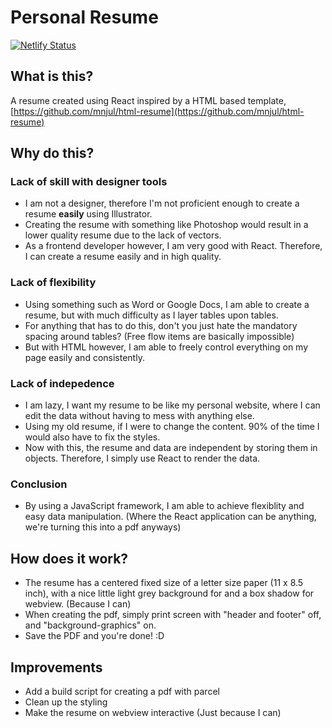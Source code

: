 # Personal Resume
[![Netlify Status](https://api.netlify.com/api/v1/badges/321cc45a-343e-4eaf-9eff-e4210395dc2f/deploy-status)](https://app.netlify.com/sites/fp-resume/deploys)

## What is this?
A resume created using React inspired by a HTML based template, [https://github.com/mnjul/html-resume](https://github.com/mnjul/html-resume)

## Why do this?
### Lack of skill with designer tools
  - I am not a designer, therefore I'm not proficient enough to create a resume **easily** using Illustrator.
  - Creating the resume with something like Photoshop would result in a lower quality resume due to the lack of vectors.
  - As a frontend developer however, I am very good with React. Therefore, I can create a resume easily and in high quality.
### Lack of flexibility
  - Using something such as Word or Google Docs, I am able to create a resume, but with much difficulty as I layer tables upon tables.
  - For anything that has to do this, don't you just hate the mandatory spacing around tables? (Free flow items are basically impossible)
  - But with HTML however, I am able to freely control everything on my page easily and consistently.
### Lack of indepedence
  - I am lazy, I want my resume to be like my personal website, where I can edit the data without having to mess with anything else.
  - Using my old resume, if I were to change the content. 90% of the time I would also have to fix the styles.
  - Now with this, the resume and data are independent by storing them in objects. Therefore, I simply use React to render the data.

### Conclusion
 - By using a JavaScript framework, I am able to achieve flexiblity and easy data manipulation. (Where the React application
 can be anything, we're turning this into a pdf anyways)
 
## How does it work?
 - The resume has a centered fixed size of a letter size paper (11 x 8.5 inch), with a nice little light
 grey background for <html> and a box shadow for webview. (Because I can)
 - When creating the pdf, simply print screen with "header and footer" off, and "background-graphics" on.
 - Save the PDF and you're done! :D

## Improvements
 - Add a build script for creating a pdf with parcel
 - Clean up the styling
 - Make the resume on webview interactive (Just because I can)
